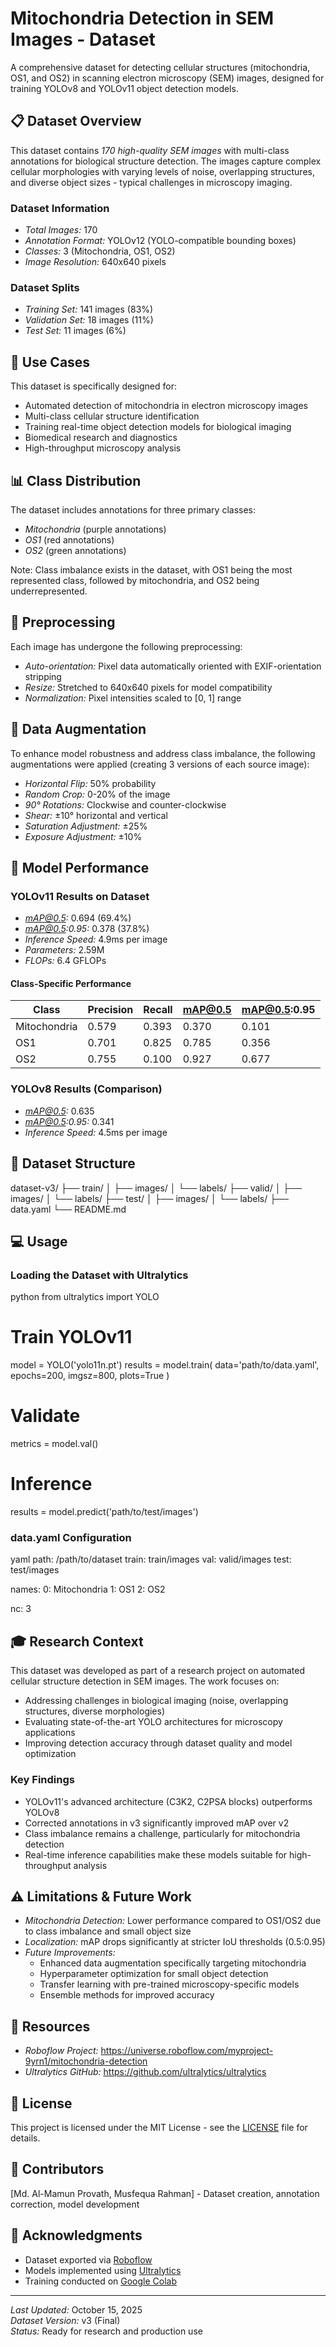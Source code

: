 # Mitochondria Detection in SEM Images - Dataset

A comprehensive dataset for detecting cellular structures (mitochondria, OS1, and OS2) in scanning electron microscopy (SEM) images, designed for training YOLOv8 and YOLOv11 object detection models.

## 📋 Dataset Overview

This dataset contains *170 high-quality SEM images* with multi-class annotations for biological structure detection. The images capture complex cellular morphologies with varying levels of noise, overlapping structures, and diverse object sizes - typical challenges in microscopy imaging.

### Dataset Information
- *Total Images:* 170
- *Annotation Format:* YOLOv12 (YOLO-compatible bounding boxes)
- *Classes:* 3 (Mitochondria, OS1, OS2)
- *Image Resolution:* 640x640 pixels

### Dataset Splits
- *Training Set:* 141 images (83%)
- *Validation Set:* 18 images (11%)
- *Test Set:* 11 images (6%)

## 🔬 Use Cases

This dataset is specifically designed for:
- Automated detection of mitochondria in electron microscopy images
- Multi-class cellular structure identification
- Training real-time object detection models for biological imaging
- Biomedical research and diagnostics
- High-throughput microscopy analysis

## 📊 Class Distribution

The dataset includes annotations for three primary classes:
- *Mitochondria* (purple annotations)
- *OS1* (red annotations)
- *OS2* (green annotations)

Note: Class imbalance exists in the dataset, with OS1 being the most represented class, followed by mitochondria, and OS2 being underrepresented.

## 🔧 Preprocessing

Each image has undergone the following preprocessing:
- *Auto-orientation:* Pixel data automatically oriented with EXIF-orientation stripping
- *Resize:* Stretched to 640x640 pixels for model compatibility
- *Normalization:* Pixel intensities scaled to [0, 1] range

## 🎯 Data Augmentation

To enhance model robustness and address class imbalance, the following augmentations were applied (creating 3 versions of each source image):
- *Horizontal Flip:* 50% probability
- *Random Crop:* 0-20% of the image
- *90° Rotations:* Clockwise and counter-clockwise
- *Shear:* ±10° horizontal and vertical
- *Saturation Adjustment:* ±25%
- *Exposure Adjustment:* ±10%

## 🚀 Model Performance

### YOLOv11 Results on Dataset 
- *mAP@0.5:* 0.694 (69.4%)
- *mAP@0.5:0.95:* 0.378 (37.8%)
- *Inference Speed:* 4.9ms per image
- *Parameters:* 2.59M
- *FLOPs:* 6.4 GFLOPs

#### Class-Specific Performance
| Class | Precision | Recall | mAP@0.5 | mAP@0.5:0.95 |
|-------|-----------|--------|---------|--------------|
| Mitochondria | 0.579 | 0.393 | 0.370 | 0.101 |
| OS1 | 0.701 | 0.825 | 0.785 | 0.356 |
| OS2 | 0.755 | 0.100 | 0.927 | 0.677 |

### YOLOv8 Results (Comparison)
- *mAP@0.5:* 0.635
- *mAP@0.5:0.95:* 0.341
- *Inference Speed:* 4.5ms per image

## 📁 Dataset Structure


dataset-v3/
├── train/
│   ├── images/
│   └── labels/
├── valid/
│   ├── images/
│   └── labels/
├── test/
│   ├── images/
│   └── labels/
├── data.yaml
└── README.md


## 💻 Usage

### Loading the Dataset with Ultralytics

python
from ultralytics import YOLO

# Train YOLOv11
model = YOLO('yolo11n.pt')
results = model.train(
    data='path/to/data.yaml',
    epochs=200,
    imgsz=800,
    plots=True
)

# Validate
metrics = model.val()

# Inference
results = model.predict('path/to/test/images')


### data.yaml Configuration

yaml
path: /path/to/dataset
train: train/images
val: valid/images
test: test/images

names:
  0: Mitochondria
  1: OS1
  2: OS2

nc: 3


## 🎓 Research Context

This dataset was developed as part of a research project on automated cellular structure detection in SEM images. The work focuses on:
- Addressing challenges in biological imaging (noise, overlapping structures, diverse morphologies)
- Evaluating state-of-the-art YOLO architectures for microscopy applications
- Improving detection accuracy through dataset quality and model optimization

### Key Findings
- YOLOv11's advanced architecture (C3K2, C2PSA blocks) outperforms YOLOv8
- Corrected annotations in v3 significantly improved mAP over v2
- Class imbalance remains a challenge, particularly for mitochondria detection
- Real-time inference capabilities make these models suitable for high-throughput analysis

## ⚠️ Limitations & Future Work

- *Mitochondria Detection:* Lower performance compared to OS1/OS2 due to class imbalance and small object size
- *Localization:* mAP drops significantly at stricter IoU thresholds (0.5:0.95)
- *Future Improvements:*
  - Enhanced data augmentation specifically targeting mitochondria
  - Hyperparameter optimization for small object detection
  - Transfer learning with pre-trained microscopy-specific models
  - Ensemble methods for improved accuracy


## 🔗 Resources

- *Roboflow Project:* https://universe.roboflow.com/myproject-9yrn1/mitochondria-detection
- *Ultralytics GitHub:* https://github.com/ultralytics/ultralytics

## 📄 License

This project is licensed under the MIT License - see the [LICENSE](LICENSE) file for details.

## 👥 Contributors

[Md. Al-Mamun Provath, Musfequa Rahman] - Dataset creation, annotation correction, model development

## 🙏 Acknowledgments

- Dataset exported via [Roboflow](https://roboflow.com)
- Models implemented using [Ultralytics](https://ultralytics.com)
- Training conducted on [Google Colab](https://colab.research.google.com)

---

*Last Updated:* October 15, 2025  
*Dataset Version:* v3 (Final)  
*Status:* Ready for research and production use
